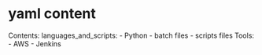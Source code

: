 # yaml content
Contents:
  languages_and_scripts:
    - Python
    - batch files
    - scripts files
  Tools:
    - AWS
    - Jenkins
